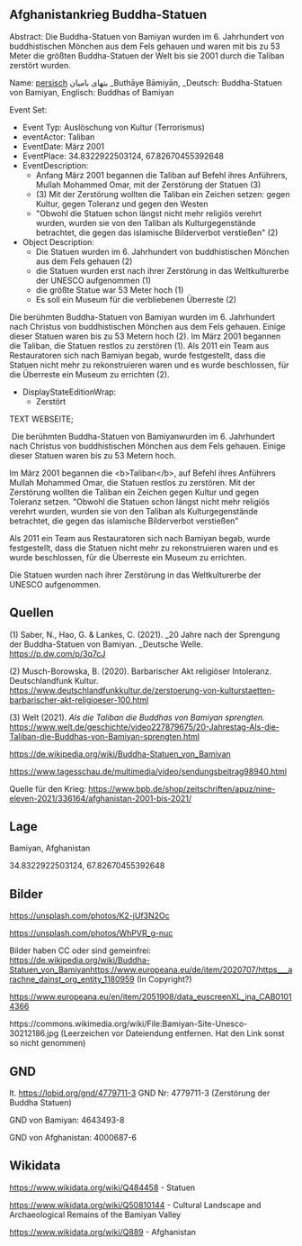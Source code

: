 ## Afghanistankrieg Buddha-Statuen

Abstract: Die Buddha-Statuen von Bamiyan wurden im 6. Jahrhundert von buddhistischen Mönchen aus dem Fels gehauen und waren mit bis zu 53 Meter die größten Buddha-Statuen der Welt bis sie 2001 durch die Taliban zerstört wurden.

Name: [persisch](https://de.wikipedia.org/wiki/Persische_Sprache) بتهاى بامیان \_Buthāye Bāmiyān, \_Deutsch: Buddha-Statuen von Bamiyan, Englisch: Buddhas of Bamiyan

Event Set:

* Event Typ: Auslöschung von Kultur (Terrorismus)
* eventActor: Taliban
* EventDate: März 2001
* EventPlace: 34.8322922503124, 67.82670455392648
* EventDescription: 
  * Anfang März 2001 begannen die Taliban auf Befehl ihres Anführers, Mullah Mohammed Omar, mit der Zerstörung der Statuen (3)
  * (3) Mit der Zerstörung wollten die Taliban ein Zeichen setzen: gegen Kultur, gegen Toleranz und gegen den Westen
  * "Obwohl die Statuen schon längst nicht mehr religiös verehrt wurden, wurden sie von den Taliban als Kulturgegenstände betrachtet, die gegen das islamische Bilderverbot verstießen" (2)
* Object Description:
  * Die Statuen wurden im 6. Jahrhundert von buddhistischen Mönchen aus dem Fels gehauen (2)
  * die Statuen wurden erst nach ihrer Zerstörung in das Weltkulturerbe der UNESCO aufgenommen (1)
  * die größte Statue war 53 Meter hoch (1)
  * Es soll ein Museum für die verbliebenen Überreste (2)

Die berühmten Buddha-Statuen von Bamiyan wurden im 6. Jahrhundert nach Christus von buddhistischen Mönchen aus dem Fels gehauen. Einige dieser Statuen waren bis zu 53 Metern hoch (2). Im März 2001 begannen die Taliban, die Statuen restlos zu zerstören (1). Als 2011 ein Team aus Restauratoren sich nach Bamiyan begab, wurde festgestellt, dass die Statuen nicht mehr zu rekonstruieren waren und es wurde beschlossen, für die Überreste ein Museum zu errichten (2).

* DisplayStateEditionWrap:
  * Zerstört

TEXT WEBSEITE;

 Die berühmten Buddha-Statuen von Bamiyanwurden im 6. Jahrhundert nach Christus von buddhistischen Mönchen aus dem Fels gehauen. Einige dieser Statuen waren bis zu 53 Metern hoch.                        

Im März 2001 begannen die \<b>Taliban\</b>, auf Befehl ihres Anführers Mullah Mohammed Omar, die Statuen restlos zu zerstören. Mit der Zerstörung wollten die Taliban ein Zeichen gegen Kultur und gegen Toleranz setzen. "Obwohl die Statuen schon längst nicht mehr religiös verehrt wurden, wurden sie von den Taliban als Kulturgegenstände betrachtet, die gegen das islamische Bilderverbot verstießen"

Als 2011 ein Team aus Restauratoren sich nach Bamiyan begab, wurde festgestellt, dass die Statuen nicht mehr zu rekonstruieren waren und es wurde beschlossen, für die Überreste ein Museum zu errichten.

Die Statuen wurden nach ihrer Zerstörung in das Weltkulturerbe der UNESCO aufgenommen.

## Quellen

(1) Saber, N., Hao, G. & Lankes, C. (2021). \_20 Jahre nach der Sprengung der Buddha-Statuen von Bamiyan. \_Deutsche Welle. <https://p.dw.com/p/3q7cJ> 

(2) Musch-Borowska, B. (2020). Barbarischer Akt religiöser Intoleranz. Deutschlandfunk Kultur. <https://www.deutschlandfunkkultur.de/zerstoerung-von-kulturstaetten-barbarischer-akt-religioeser-100.html> 

(3) Welt (2021). _Als die Taliban die Buddhas von Bamiyan sprengten._ <https://www.welt.de/geschichte/video227879675/20-Jahrestag-Als-die-Taliban-die-Buddhas-von-Bamiyan-sprengten.html> 

<https://de.wikipedia.org/wiki/Buddha-Statuen_von_Bamiyan> 

<https://www.tagesschau.de/multimedia/video/sendungsbeitrag98940.html> 

Quelle für den Krieg: <https://www.bpb.de/shop/zeitschriften/apuz/nine-eleven-2021/336164/afghanistan-2001-bis-2021/> 

## Lage

Bamiyan, Afghanistan

34.8322922503124, 67.82670455392648

## Bilder

<https://unsplash.com/photos/K2-jUf3N2Oc> 

<https://unsplash.com/photos/WhPVR_g-nuc> 

Bilder haben CC oder sind gemeinfrei: <https://de.wikipedia.org/wiki/Buddha-Statuen_von_Bamiyan><https://www.europeana.eu/de/item/2020707/https___arachne_dainst_org_entity_1180959> (In Copyright?)

<https://www.europeana.eu/en/item/2051908/data_euscreenXL_ina_CAB01014366> 

https\://commons.wikimedia.org/wiki/File:Bamiyan-Site-Unesco-30212186.jpg (Leerzeichen vor Dateiendung entfernen. Hat den Link sonst so nicht genommen)

## GND

lt. <https://lobid.org/gnd/4779711-3>  GND Nr: 4779711-3 (Zerstörung der Buddha Statuen)

GND von Bamiyan: 4643493-8

GND von Afghanistan: 4000687-6

## Wikidata

<https://www.wikidata.org/wiki/Q484458> - Statuen

<https://www.wikidata.org/wiki/Q50810144>  - Cultural Landscape and Archaeological Remains of the Bamiyan Valley

<https://www.wikidata.org/wiki/Q889> - Afghanistan


